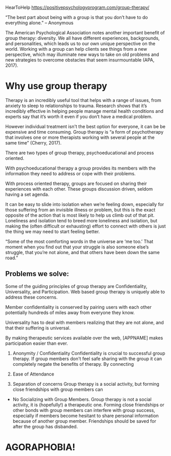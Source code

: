 HearToHelp
https://positivepsychologyprogram.com/group-therapy/

“The best part about being with a group is that you don’t have to do everything alone.” – Anonymous

The American Psychological Association notes another important benefit of group therapy: diversity. We all have different experiences, backgrounds, and personalities, which leads us to our own unique perspective on the world. Working with a group can help clients see things from a new perspective, which may illuminate new ways to take on old problems and new strategies to overcome obstacles that seem insurmountable (APA, 2017).

# Why use group therapy
Therapy is an incredibly useful tool that helps with a range of issues, from anxiety to sleep to relationships to trauma. Research shows that it’s incredibly effective in helping people manage mental health conditions and experts say that it’s worth it even if you don’t have a medical problem.

However individual treatment isn't the best option for everyone, it can be be expensive and time consuming. Group therapy is “a form of psychotherapy that involves one or more therapists working with several people at the same time” (Cherry, 2017).

There are two types of group therapy, psychoeducational and process oriented.

With psychoeducational therapy a group provides its members with the information they need to address or cope with their problems.

With process oriented therapy, groups are focused on sharing their experiences with each other. These groups discussion driven, seldom having a set agenda.




It can be easy to slide into isolation when we’re feeling down, especially for those suffering from an invisible illness or problem, but this is the exact opposite of the action that is most likely to help us climb out of that pit. Loneliness and isolation tend to breed more loneliness and isolation, but making the (often difficult or exhausting) effort to connect with others is just the thing we may need to start feeling better.

“Some of the most comforting words in the universe are ‘me too.’ That moment when you find out that your struggle is also someone else’s struggle, that you’re not alone, and that others have been down the same road.”


## Problems we solve:
Some of the guiding principles of group therapy are Confidentiality, Universality, and Participation. Web based group therapy is uniquely able to address these concerns.

Member confidentiality is conserved by pairing users with each other potentially hundreds of miles away from everyone they know.

Universality has to deal with members realizing that they are not alone, and that their suffering is universal.

By making therapeutic services available over the web, [APPNAME] makes participation easier than ever.

1. Anonymity / Confidentiality
Confidentiality is crucial to successful group therapy. If group members don't feel safe sharing with the group it can completely negate the benefits of therapy.  By connecting
2. Ease of Attendance

3. Separation of concerns
Group therapy is a social activity, but forming close friendships with group members can

+ No Socializing with Group Members. Group therapy is not a social activity, it is (hopefully!) a therapeutic one. Forming close friendships or other bonds with group members can interfere with group success, especially if members become hesitant to share personal information because of another group member. Friendships should be saved for after the group has disbanded.

# AGORAPHOBIA!
